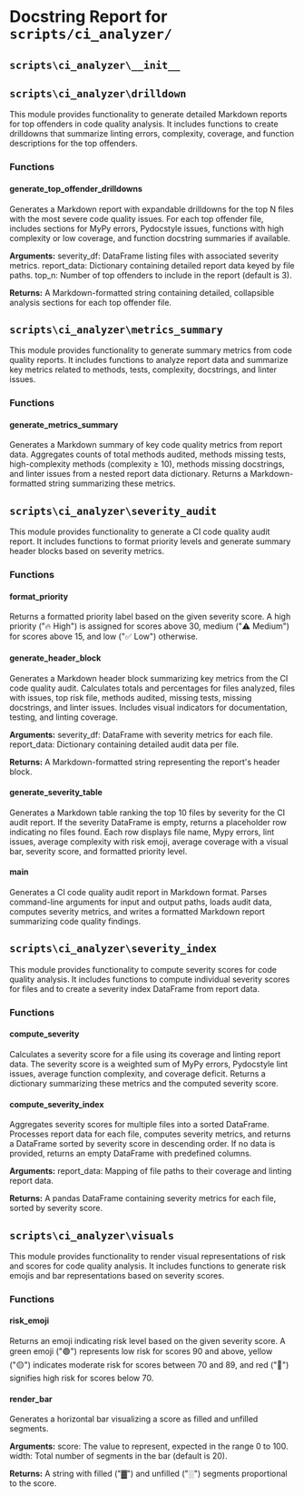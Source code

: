 # Docstring Report for `scripts/ci_analyzer/`


## `scripts\ci_analyzer\__init__`


## `scripts\ci_analyzer\drilldown`


This module provides functionality to generate detailed Markdown reports for top offenders in code quality analysis.
It includes functions to create drilldowns that summarize linting errors, complexity, coverage, and function descriptions for the top offenders.


### Functions

#### generate_top_offender_drilldowns

Generates a Markdown report with expandable drilldowns for the top N files with the most severe code quality issues.
For each top offender file, includes sections for MyPy errors, Pydocstyle issues, functions with high complexity or low coverage, and function docstring summaries if available.

**Arguments:**
severity_df: DataFrame listing files with associated severity metrics.
report_data: Dictionary containing detailed report data keyed by file paths.
top_n: Number of top offenders to include in the report (default is 3).

**Returns:**
A Markdown-formatted string containing detailed, collapsible analysis sections for each top offender file.

## `scripts\ci_analyzer\metrics_summary`


This module provides functionality to generate summary metrics from code quality reports.
It includes functions to analyze report data and summarize key metrics related to methods, tests, complexity, docstrings, and linter issues.


### Functions

#### generate_metrics_summary

Generates a Markdown summary of key code quality metrics from report data.
Aggregates counts of total methods audited, methods missing tests, high-complexity methods (complexity ≥ 10), methods missing docstrings, and linter issues from a nested report data dictionary. Returns a Markdown-formatted string summarizing these metrics.

## `scripts\ci_analyzer\severity_audit`


This module provides functionality to generate a CI code quality audit report.
It includes functions to format priority levels and generate summary header blocks based on severity metrics.


### Functions

#### format_priority

Returns a formatted priority label based on the given severity score.
A high priority ("🔥 High") is assigned for scores above 30, medium ("⚠️ Medium") for scores above 15, and low ("✅ Low") otherwise.

#### generate_header_block

Generates a Markdown header block summarizing key metrics from the CI code quality audit.
Calculates totals and percentages for files analyzed, files with issues, top risk file, methods audited, missing tests, missing docstrings, and linter issues. Includes visual indicators for documentation, testing, and linting coverage.

**Arguments:**
severity_df: DataFrame with severity metrics for each file.
report_data: Dictionary containing detailed audit data per file.

**Returns:**
A Markdown-formatted string representing the report's header block.

#### generate_severity_table

Generates a Markdown table ranking the top 10 files by severity for the CI audit report.
If the severity DataFrame is empty, returns a placeholder row indicating no files found. Each row displays file name, Mypy errors, lint issues, average complexity with risk emoji, average coverage with a visual bar, severity score, and formatted priority level.

#### main

Generates a CI code quality audit report in Markdown format.
Parses command-line arguments for input and output paths, loads audit data, computes severity metrics, and writes a formatted Markdown report summarizing code quality findings.

## `scripts\ci_analyzer\severity_index`


This module provides functionality to compute severity scores for code quality analysis.
It includes functions to compute individual severity scores for files and to create a severity index DataFrame from report data.


### Functions

#### compute_severity

Calculates a severity score for a file using its coverage and linting report data.
The severity score is a weighted sum of MyPy errors, Pydocstyle lint issues, average function complexity, and coverage deficit. Returns a dictionary summarizing these metrics and the computed severity score.

#### compute_severity_index

Aggregates severity scores for multiple files into a sorted DataFrame.
Processes report data for each file, computes severity metrics, and returns a DataFrame sorted by severity score in descending order. If no data is provided, returns an empty DataFrame with predefined columns.

**Arguments:**
report_data: Mapping of file paths to their coverage and linting report data.

**Returns:**
A pandas DataFrame containing severity metrics for each file, sorted by severity score.

## `scripts\ci_analyzer\visuals`


This module provides functionality to render visual representations of risk and scores for code quality analysis.
It includes functions to generate risk emojis and bar representations based on severity scores.


### Functions

#### risk_emoji

Returns an emoji indicating risk level based on the given severity score.
A green emoji ("🟢") represents low risk for scores 90 and above, yellow ("🟡") indicates moderate risk for scores between 70 and 89, and red ("🔴") signifies high risk for scores below 70.

#### render_bar

Generates a horizontal bar visualizing a score as filled and unfilled segments.

**Arguments:**
score: The value to represent, expected in the range 0 to 100.
width: Total number of segments in the bar (default is 20).

**Returns:**
A string with filled ("▓") and unfilled ("░") segments proportional to the score.